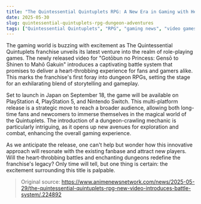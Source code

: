 ```yaml
---
title: "The Quintessential Quintuplets RPG: A New Era in Gaming with Heart-Throbbing Dungeon Adventures"
date: 2025-05-30
slug: quintessential-quintuplets-rpg-dungeon-adventures
tags: ["Quintessential Quintuplets", "RPG", "gaming news", "video games"]
---
```


The gaming world is buzzing with excitement as The Quintessential Quintuplets franchise unveils its latest venture into the realm of role-playing games. The newly released video for "Gotōbun no Princess: Gensō to Shinen to Mahō Gakuin" introduces a captivating battle system that promises to deliver a heart-throbbing experience for fans and gamers alike. This marks the franchise's first foray into dungeon RPGs, setting the stage for an exhilarating blend of storytelling and gameplay.

Set to launch in Japan on September 18, the game will be available on PlayStation 4, PlayStation 5, and Nintendo Switch. This multi-platform release is a strategic move to reach a broader audience, allowing both long-time fans and newcomers to immerse themselves in the magical world of the Quintuplets. The introduction of a dungeon-crawling mechanic is particularly intriguing, as it opens up new avenues for exploration and combat, enhancing the overall gaming experience.

As we anticipate the release, one can't help but wonder how this innovative approach will resonate with the existing fanbase and attract new players. Will the heart-throbbing battles and enchanting dungeons redefine the franchise's legacy? Only time will tell, but one thing is certain: the excitement surrounding this title is palpable.

> Original source: https://www.animenewsnetwork.com/news/2025-05-29/the-quintessential-quintuplets-rpg-new-video-introduces-battle-system/.224892